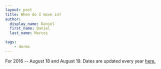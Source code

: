 ```yaml
---
layout: post
title: When do I move in?
author:
  display_name: Daniel
  first_name: Daniel
  last_name: Marcos

tags:
    - dorms
---
```


For 2016 -- August 18 and August 19.
Dates are updated every year [here.](https://housing.gatech.edu/Pages/Calendar.aspx)
